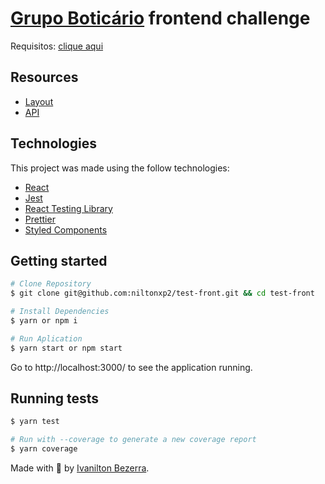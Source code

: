 # <a href="https://www.grupoboticario.com.br/en/Pages/Home.aspx">Grupo Boticário</a> frontend challenge

 Requisitos: [clique aqui](https://github.com/belezanaweb/test-front#readme)

## Resources

- [Layout](https://projects.invisionapp.com/prototype/front-test-cji0j0khf005c1t0132358e8k)
- [API](http://www.mocky.io/v2/5b15c4923100004a006f3c07)

## Technologies

This project was made using the follow technologies:

- [React](https://reactjs.org/)
- [Jest](https://jestjs.io/pt-BR/)
- [React Testing Library](https://testing-library.com/docs/react-testing-library/intro/)
- [Prettier](https://prettier.io/)
- [Styled Components](https://styled-components.com/)

## Getting started

```bash
# Clone Repository
$ git clone git@github.com:niltonxp2/test-front.git && cd test-front

# Install Dependencies
$ yarn or npm i

# Run Aplication
$ yarn start or npm start
```

Go to http://localhost:3000/ to see the application running.

## Running tests

```bash
$ yarn test

# Run with --coverage to generate a new coverage report
$ yarn coverage
```

Made with 💖 by [Ivanilton Bezerra](https://www.linkedin.com/in/ivanilton-bezerra-da-silva-b67784108/).
